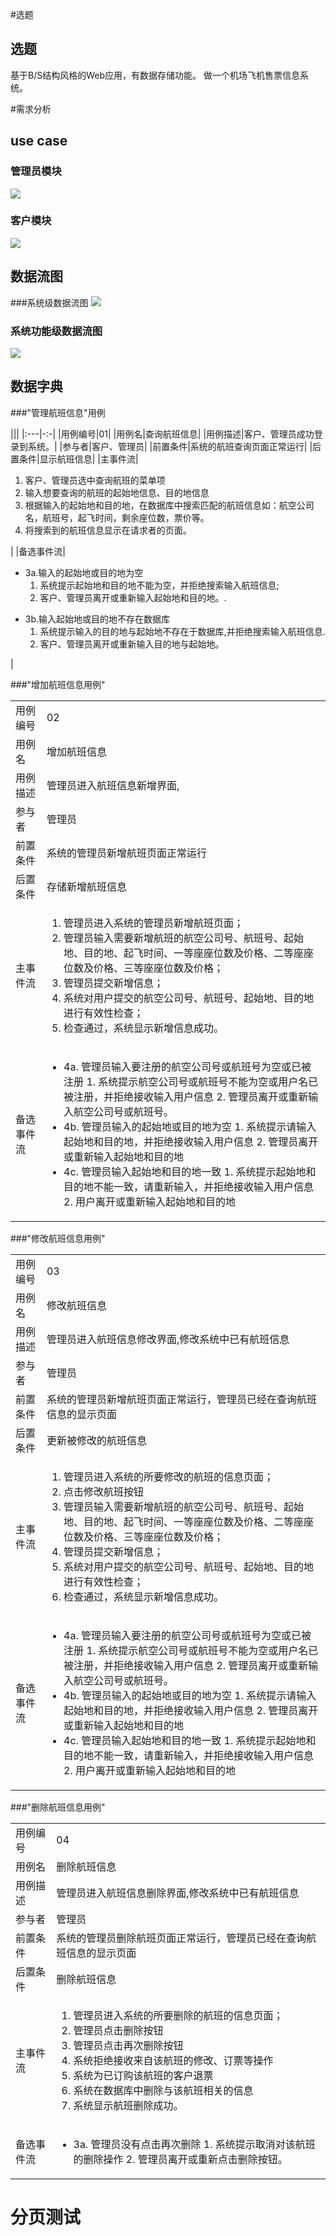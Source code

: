 #选题
## 选题
基于B/S结构风格的Web应用，有数据存储功能。
做一个机场飞机售票信息系统。


#需求分析

## use case

### 管理员模块
![](imgs/a.png)
### 客户模块
![](imgs/c.png)

## 数据流图
###系统级数据流图
![](imgs/shujuliu.png)

### 系统功能级数据流图
![](imgs/gongnengshujuliu.png)
## 数据字典
###"管理航班信息"用例

|||
|:---|-:-|
|用例编号|01|
|用例名|查询航班信息|
|用例描述|客户、管理员成功登录到系统。|
|参与者|客户、管理员|
|前置条件|系统的航班查询页面正常运行|
|后置条件|显示航班信息|
|主事件流|<ol><li>客户、管理员选中查询航班的菜单项</li><li>输入想要查询的航班的起始地信息、目的地信息</li><li>根据输入的起始地和目的地，在数据库中搜索匹配的航班信息如：航空公司名，航班号，起飞时间，剩余座位数，票价等。</li><li>将搜索到的航班信息显示在请求者的页面。</li></ol>|
|备选事件流|<ul><li>3a.输入的起始地或目的地为空<ol><li>系统提示起始地和目的地不能为空，并拒绝搜索输入航班信息;</li><li>客户、管理员离开或重新输入起始地和目的地。.</li> </ol></li></ul><ul><li>3b.输入起始地或目的地不存在数据库<ol><li>系统提示输入的目的地与起始地不存在于数据库,并拒绝搜索输入航班信息.</li> <li>客户、管理员离开或重新输入目的地与起始地。</ol></li></ul>|



###"增加航班信息用例"
<table><tr><td> 用例编号</td><td> 02</td></tr>
<tr><td>用例名</td><td> 增加航班信息</td></tr>
<tr><td> 用例描述</td><td> 管理员进入航班信息新增界面,</td></tr>
<tr><td> 参与者</td><td> 管理员</td></tr>
<tr><td> 前置条件</td><td> 系统的管理员新增航班页面正常运行</td></tr>
<tr><td> 后置条件</td><td> 存储新增航班信息</td></tr>
<tr><td> 主事件流</td><td><ol>
<li>管理员进入系统的管理员新增航班页面；
<li>管理员输入需要新增航班的航空公司号、航班号、起始地、目的地、起飞时间、一等座座位数及价格、二等座座位数及价格、三等座座位数及价格；
<li> 管理员提交新增信息；
<li> 系统对用户提交的航空公司号、航班号、起始地、目的地进行有效性检查；
<li> 检查通过，系统显示新增信息成功。
</ol></td></tr><tr><td>备选事件流</td><td><ul>
<li>4a. 管理员输入要注册的航空公司号或航班号为空或已被注册
	1. 系统提示航空公司号或航班号不能为空或用户名已被注册，并拒绝接收输入用户信息
	2. 管理员离开或重新输入航空公司号或航班号。
<li>4b. 管理员输入的起始地或目的地为空
	1. 系统提示请输入起始地和目的地，并拒绝接收输入用户信息
	2. 管理员离开或重新输入起始地和目的地
<li>4c. 管理员输入起始地和目的地一致
	1. 系统提示起始地和目的地不能一致，请重新输入，并拒绝接收输入用户信息
    2. 用户离开或重新输入起始地和目的地
</ul></td></tr></table>

###"修改航班信息用例"
<table><tr><td> 用例编号</td><td> 03</td></tr>
<tr><td>用例名</td><td> 修改航班信息</td></tr>
<tr><td> 用例描述</td><td> 管理员进入航班信息修改界面,修改系统中已有航班信息</td></tr>
<tr><td> 参与者</td><td> 管理员</td></tr>
<tr><td> 前置条件</td><td> 系统的管理员新增航班页面正常运行，管理员已经在查询航班信息的显示页面</td></tr>
<tr><td> 后置条件</td><td> 更新被修改的航班信息</td></tr>
<tr><td> 主事件流</td><td><ol>
<li>管理员进入系统的所要修改的航班的信息页面；
<li>点击修改航班按钮
<li>管理员输入需要新增航班的航空公司号、航班号、起始地、目的地、起飞时间、一等座座位数及价格、二等座座位数及价格、三等座座位数及价格；
<li> 管理员提交新增信息；
<li> 系统对用户提交的航空公司号、航班号、起始地、目的地进行有效性检查；
<li> 检查通过，系统显示新增信息成功。
</ol></td></tr><tr><td>备选事件流</td><td><ul>
<li>4a. 管理员输入要注册的航空公司号或航班号为空或已被注册
	1. 系统提示航空公司号或航班号不能为空或用户名已被注册，并拒绝接收输入用户信息
	2. 管理员离开或重新输入航空公司号或航班号。
<li>4b. 管理员输入的起始地或目的地为空
	1. 系统提示请输入起始地和目的地，并拒绝接收输入用户信息
	2. 管理员离开或重新输入起始地和目的地
<li>4c. 管理员输入起始地和目的地一致
	1. 系统提示起始地和目的地不能一致，请重新输入，并拒绝接收输入用户信息
    2. 用户离开或重新输入起始地和目的地
</ul></td></tr></table>

###"删除航班信息用例"
<table><tr><td> 用例编号</td><td> 04</td></tr>
<tr><td>用例名</td><td> 删除航班信息</td></tr>
<tr><td> 用例描述</td><td> 管理员进入航班信息删除界面,修改系统中已有航班信息</td></tr>
<tr><td> 参与者</td><td> 管理员</td></tr>
<tr><td> 前置条件</td><td> 系统的管理员删除航班页面正常运行，管理员已经在查询航班信息的显示页面</td></tr>
<tr><td> 后置条件</td><td> 删除航班信息</td></tr>
<tr><td> 主事件流</td><td><ol>
<li>管理员进入系统的所要删除的航班的信息页面；
<li>管理员点击删除按钮
<li>管理员点击再次删除按钮
<li>系统拒绝接收来自该航班的修改、订票等操作
<li>系统为已订购该航班的客户退票
<li>系统在数据库中删除与该航班相关的信息
<li>系统显示航班删除成功。
</ol></td></tr><tr><td>备选事件流</td><td><ul>
<li>3a. 管理员没有点击再次删除
	1. 系统提示取消对该航班的删除操作
	2. 管理员离开或重新点击删除按钮。

</ul></td></tr></table>

# 分页测试
##